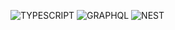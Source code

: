 ![TYPESCRIPT](https://img.shields.io/badge/-TypeScript-01000d?style=for-the-badge&logo=typescript&logoColor=white)
![GRAPHQL](https://img.shields.io/badge/-GraphQL-01000d?style=for-the-badge&logo=graphql&logoColor=white)
![NEST](https://img.shields.io/badge/-Nest-01000d?style=for-the-badge&logo=nestjs&logoColor=white)
